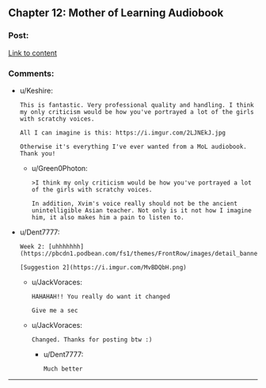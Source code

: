 ## Chapter 12: Mother of Learning Audiobook

### Post:

[Link to content](https://voraces.podbean.com/e/chapter-12-mother-of-learning-audiobook/)

### Comments:

- u/Keshire:
  ```
  This is fantastic. Very professional quality and handling. I think my only criticism would be how you've portrayed a lot of the girls with scratchy voices.

  All I can imagine is this: https://i.imgur.com/2LJNEkJ.jpg

  Otherwise it's everything I've ever wanted from a MoL audiobook. Thank you!
  ```

  - u/Green0Photon:
    ```
    >I think my only criticism would be how you've portrayed a lot of the girls with scratchy voices.

    In addition, Xvim's voice really should not be the ancient unintelligible Asian teacher. Not only is it not how I imagine him, it also makes him a pain to listen to.
    ```

- u/Dent7777:
  ```
  Week 2: [uhhhhhhh](https://pbcdn1.podbean.com/fs1/themes/FrontRow/images/detail_banner.jpg)

  [Suggestion 2](https://i.imgur.com/MvBDQbH.png)
  ```

  - u/JackVoraces:
    ```
    HAHAHAH!! You really do want it changed

    Give me a sec
    ```

  - u/JackVoraces:
    ```
    Changed. Thanks for posting btw :)
    ```

    - u/Dent7777:
      ```
      Much better
      ```

---

